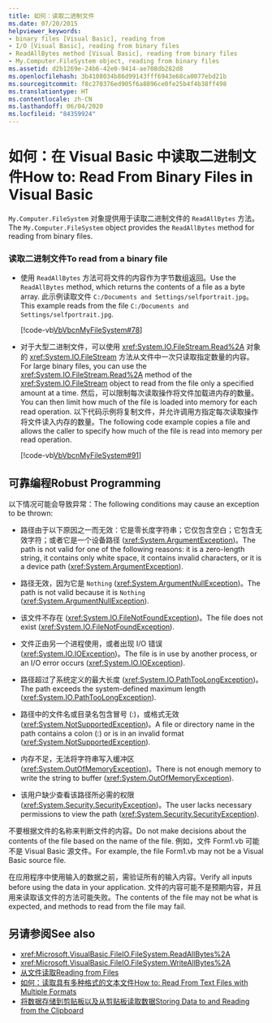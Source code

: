 ```yaml
---
title: 如何：读取二进制文件
ms.date: 07/20/2015
helpviewer_keywords:
- binary files [Visual Basic], reading from
- I/O [Visual Basic], reading from binary files
- ReadAllBytes method [Visual Basic], reading from binary files
- My.Computer.FileSystem object, reading from binary files
ms.assetid: d2b1269e-24b6-42e0-9414-ae708db282d8
ms.openlocfilehash: 3b4108034b86d99143fff6943e68ca0077ebd21b
ms.sourcegitcommit: f8c270376ed905f6a8896ce0fe25b4f4b38ff498
ms.translationtype: HT
ms.contentlocale: zh-CN
ms.lasthandoff: 06/04/2020
ms.locfileid: "84359924"
---
```

# <a name="how-to-read-from-binary-files-in-visual-basic"></a><span data-ttu-id="07446-102">如何：在 Visual Basic 中读取二进制文件</span><span class="sxs-lookup"><span data-stu-id="07446-102">How to: Read From Binary Files in Visual Basic</span></span>

<span data-ttu-id="07446-103">`My.Computer.FileSystem` 对象提供用于读取二进制文件的 `ReadAllBytes` 方法。</span><span class="sxs-lookup"><span data-stu-id="07446-103">The `My.Computer.FileSystem` object provides the `ReadAllBytes` method for reading from binary files.</span></span>  
  
### <a name="to-read-from-a-binary-file"></a><span data-ttu-id="07446-104">读取二进制文件</span><span class="sxs-lookup"><span data-stu-id="07446-104">To read from a binary file</span></span>  
  
- <span data-ttu-id="07446-105">使用 `ReadAllBytes` 方法可将文件的内容作为字节数组返回。</span><span class="sxs-lookup"><span data-stu-id="07446-105">Use the `ReadAllBytes` method, which returns the contents of a file as a byte array.</span></span> <span data-ttu-id="07446-106">此示例读取文件 `C:/Documents and Settings/selfportrait.jpg`。</span><span class="sxs-lookup"><span data-stu-id="07446-106">This example reads from the file `C:/Documents and Settings/selfportrait.jpg`.</span></span>  
  
     [!code-vb[VbVbcnMyFileSystem#78](~/samples/snippets/visualbasic/VS_Snippets_VBCSharp/VbVbcnMyFileSystem/VB/Class1.vb#78)]  
  
- <span data-ttu-id="07446-107">对于大型二进制文件，可以使用 <xref:System.IO.FileStream.Read%2A> 对象的 <xref:System.IO.FileStream> 方法从文件中一次只读取指定数量的内容。</span><span class="sxs-lookup"><span data-stu-id="07446-107">For large binary files, you can use the <xref:System.IO.FileStream.Read%2A> method of the <xref:System.IO.FileStream> object to read from the file only a specified amount at a time.</span></span> <span data-ttu-id="07446-108">然后，可以限制每次读取操作将文件加载进内存的数量。</span><span class="sxs-lookup"><span data-stu-id="07446-108">You can then limit how much of the file is loaded into memory for each read operation.</span></span> <span data-ttu-id="07446-109">以下代码示例将复制文件，并允许调用方指定每次读取操作将文件读入内存的数量。</span><span class="sxs-lookup"><span data-stu-id="07446-109">The following code example copies a file and allows the caller to specify how much of the file is read into memory per read operation.</span></span>  
  
     [!code-vb[VbVbcnMyFileSystem#91](~/samples/snippets/visualbasic/VS_Snippets_VBCSharp/VbVbcnMyFileSystem/VB/Class1.vb#91)]  
  
## <a name="robust-programming"></a><span data-ttu-id="07446-110">可靠编程</span><span class="sxs-lookup"><span data-stu-id="07446-110">Robust Programming</span></span>  

 <span data-ttu-id="07446-111">以下情况可能会导致异常：</span><span class="sxs-lookup"><span data-stu-id="07446-111">The following conditions may cause an exception to be thrown:</span></span>  
  
- <span data-ttu-id="07446-112">路径由于以下原因之一而无效：它是零长度字符串；它仅包含空白；它包含无效字符；或者它是一个设备路径 (<xref:System.ArgumentException>)。</span><span class="sxs-lookup"><span data-stu-id="07446-112">The path is not valid for one of the following reasons: it is a zero-length string, it contains only white space, it contains invalid characters, or it is a device path (<xref:System.ArgumentException>).</span></span>  
  
- <span data-ttu-id="07446-113">路径无效，因为它是 `Nothing` (<xref:System.ArgumentNullException>)。</span><span class="sxs-lookup"><span data-stu-id="07446-113">The path is not valid because it is `Nothing` (<xref:System.ArgumentNullException>).</span></span>  
  
- <span data-ttu-id="07446-114">该文件不存在 (<xref:System.IO.FileNotFoundException>)。</span><span class="sxs-lookup"><span data-stu-id="07446-114">The file does not exist (<xref:System.IO.FileNotFoundException>).</span></span>  
  
- <span data-ttu-id="07446-115">文件正由另一个进程使用，或者出现 I/O 错误 (<xref:System.IO.IOException>)。</span><span class="sxs-lookup"><span data-stu-id="07446-115">The file is in use by another process, or an I/O error occurs (<xref:System.IO.IOException>).</span></span>  
  
- <span data-ttu-id="07446-116">路径超过了系统定义的最大长度 (<xref:System.IO.PathTooLongException>)。</span><span class="sxs-lookup"><span data-stu-id="07446-116">The path exceeds the system-defined maximum length (<xref:System.IO.PathTooLongException>).</span></span>  
  
- <span data-ttu-id="07446-117">路径中的文件名或目录名包含冒号 (:)，或格式无效 (<xref:System.NotSupportedException>)。</span><span class="sxs-lookup"><span data-stu-id="07446-117">A file or directory name in the path contains a colon (:) or is in an invalid format (<xref:System.NotSupportedException>).</span></span>  
  
- <span data-ttu-id="07446-118">内存不足，无法将字符串写入缓冲区 (<xref:System.OutOfMemoryException>)。</span><span class="sxs-lookup"><span data-stu-id="07446-118">There is not enough memory to write the string to buffer (<xref:System.OutOfMemoryException>).</span></span>  
  
- <span data-ttu-id="07446-119">该用户缺少查看该路径所必需的权限 (<xref:System.Security.SecurityException>)。</span><span class="sxs-lookup"><span data-stu-id="07446-119">The user lacks necessary permissions to view the path (<xref:System.Security.SecurityException>).</span></span>  
  
 <span data-ttu-id="07446-120">不要根据文件的名称来判断文件的内容。</span><span class="sxs-lookup"><span data-stu-id="07446-120">Do not make decisions about the contents of the file based on the name of the file.</span></span> <span data-ttu-id="07446-121">例如，文件 Form1.vb 可能不是 Visual Basic 源文件。</span><span class="sxs-lookup"><span data-stu-id="07446-121">For example, the file Form1.vb may not be a Visual Basic source file.</span></span>  
  
 <span data-ttu-id="07446-122">在应用程序中使用输入的数据之前，需验证所有的输入内容。</span><span class="sxs-lookup"><span data-stu-id="07446-122">Verify all inputs before using the data in your application.</span></span> <span data-ttu-id="07446-123">文件的内容可能不是预期内容，并且用来读取该文件的方法可能失败。</span><span class="sxs-lookup"><span data-stu-id="07446-123">The contents of the file may not be what is expected, and methods to read from the file may fail.</span></span>  
  
## <a name="see-also"></a><span data-ttu-id="07446-124">另请参阅</span><span class="sxs-lookup"><span data-stu-id="07446-124">See also</span></span>

- <xref:Microsoft.VisualBasic.FileIO.FileSystem.ReadAllBytes%2A>
- <xref:Microsoft.VisualBasic.FileIO.FileSystem.WriteAllBytes%2A>
- [<span data-ttu-id="07446-125">从文件读取</span><span class="sxs-lookup"><span data-stu-id="07446-125">Reading from Files</span></span>](reading-from-files.md)
- [<span data-ttu-id="07446-126">如何：读取具有多种格式的文本文件</span><span class="sxs-lookup"><span data-stu-id="07446-126">How to: Read From Text Files with Multiple Formats</span></span>](how-to-read-from-text-files-with-multiple-formats.md)
- [<span data-ttu-id="07446-127">将数据存储到剪贴板以及从剪贴板读取数据</span><span class="sxs-lookup"><span data-stu-id="07446-127">Storing Data to and Reading from the Clipboard</span></span>](../computer-resources/storing-data-to-and-reading-from-the-clipboard.md)
